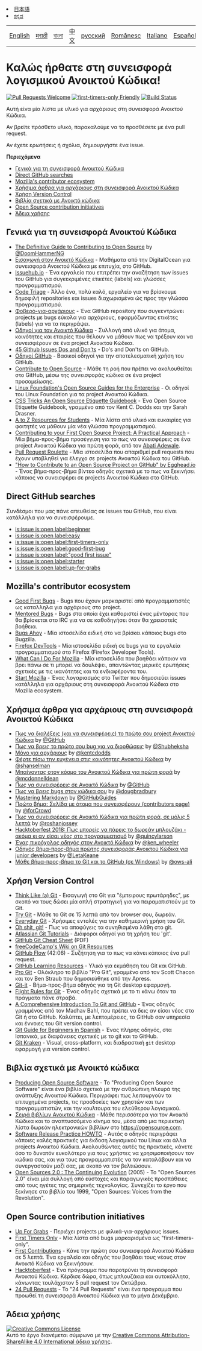 <table>
    <tr>
        <!-- Do not translate this table -->
        <td><a href="./README.md"> English </a></td>
        <td><a href="./README-MR.md"> मराठी </a></td>
        <td><a href="./README-BN.md"> বাংলা </a></td>
        <td><a href="./README-CN.md"> 中文 </a></td>
        <td><a href="./README-RU.md"> русский </a></td>
        <td><a href="./README-RO.md"> Românesc </a></td>
        <td><a href="./README-IT.md"> Italiano </a></td>
        <td><a href="./README-ES.md"> Español </a></td>
        <td><a href="./README-pt-BR.md"> Português (BR) </a></td>
        <td><a href="./README-DE.md"> Deutsch </a></td>
        <td><a href="./README-GR.md"> Ελληνικά </a></td>
        <td><a href="./README-FR.md"> Français </a></td>
        <td><a href="./README-TR.md"> Turkish </a></td>
        <li><a href="./README-JA.md"> 日本語 </a></li>
        <li><a href="./README-KA.md"> ಕನ್ನಡ </a></li>
    </tr>
</table>

# Καλώς ήρθατε στη συνεισφορά λογισμικού Ανοικτού Κώδικα!

[![Pull Requests Welcome](https://img.shields.io/badge/PRs-welcome-brightgreen.svg?style=flat)](http://makeapullrequest.com)
[![first-timers-only Friendly](https://img.shields.io/badge/first--timers--only-friendly-blue.svg)](http://www.firsttimersonly.com/)
[![Build Status](https://travis-ci.org/freeCodeCamp/how-to-contribute-to-open-source.svg?branch=master)](https://travis-ci.org/freeCodeCamp/how-to-contribute-to-open-source)

Αυτή είνα μία λίστα με υλικό για αρχάριους στη συνεισφορά Ανοικτού Κώδικα.

Αν βρείτε πρόσθετο υλικό, παρακαλούμε να το προσθέσετε με ένα pull request.

Αν έχετε ερωτήσεις ή σχόλια, δημιουργήστε ένα issue.

**Περιεχόμενα**

- [Γενικά για τη συνεισφορά Ανοικτού Κώδικα](#contributing-to-open-source-in-general)
- [Direct GitHub searches](#direct-github-searches)
- [Mozilla's contributor ecosystem](#mozillas-contributor-ecosystem)
- [Χρήσιμα άρθρα για αρχάριους στη συνεισφορά Ανοικτού Κώδικα](#useful-articles-for-new-open-source-contributors)
- [Χρήση Version Control](#using-version-control)
- [Βιβλία σχετικά με Ανοικτό κώδικα](#open-source-books)
- [Open Source contribution initiatives](#open-source-contribution-initiatives)
- [Άδεια χρήσης](#license)

## Γενικά για τη συνεισφορά Ανοικτού Κώδικα

- [The Definitive Guide to Contributing to Open Source](https://medium.freecodecamp.org/the-definitive-guide-to-contributing-to-open-source-900d5f9f2282) by [@DoomHammerNG](https://twitter.com/DoomHammerNG)
- [Εισαγωγή στον Ανοικτό Κώδικα](https://www.digitalocean.com/community/tutorial_series/an-introduction-to-open-source) - Μαθήματα από την DigitalOcean για συνεισφορά Ανοικτού Κώδικα με επιτυχία, στο GitHub.
- [Issuehub.io](http://issuehub.pro/) - Ένα εργαλείο που επιτρέπει την αναζήτηση των issues του GitHub για συγκεκριμένες ετικέτες (labels) και γλώσσες προγραμματισμού.
- [Code Triage](https://www.codetriage.com/) - Άλλο ένα, πολύ καλό, εργαλείο για να βρίσκουμε δημοφιλή repositories και issues διαχωρισμένα ώς προς την γλώσσα προγραμματισμού.
- [Φοβερό-για-αρχάριους](https://github.com/MunGell/awesome-for-beginners) - Ένα GitHub repository που συγκεντρώνει projects με bugs εύκολα για αρχάριους, εφαρμόζωντας ετικέτες (labels) για να τα περιγράψει.
- [Οδηγοί για τον Ανοικτό Κώδικα](https://opensource.guide/) - Συλλογή από υλικό για άτομα, κοινότητες και εταιρίες που θέλουν να μάθουν πως να τρέξουν και να συνεισφέρουν σε ένα project Ανοικτού Κώδικα.
- [45 Github Issues Dos and Don’ts](https://hackernoon.com/45-github-issues-dos-and-donts-dfec9ab4b612) - Do's and Don'ts on GitHub.
- [Οδηγοί GitHub](https://guides.github.com/) - Βασικοί οδηγοί για την αποτελεσματική χρήση του GitHub.
- [Contribute to Open Source](https://github.com/danthareja/contribute-to-open-source) - Μάθε τη ροή που πρέπει να ακολουθείται στο GitHub, μέσω της συνεισφοράς κώδικα σε ένα project προσομείωσης.
- [Linux Foundation's Open Source Guides for the Enterprise](https://www.linuxfoundation.org/resources/open-source-guides/) - Οι οδηγοί του Linux Foundation για τα project Ανοικτού Κώδικα.
- [CSS Tricks An Open Source Etiquette Guidebook](https://css-tricks.com/open-source-etiquette-guidebook/) - Ένα Open Source Etiquette Guidebook, γραμμένο από τον Kent C. Dodds και την Sarah Drasner.
- [A to Z Resources for Students](https://github.com/dipakkr/A-to-Z-Resources-for-Students) - Μία λίστα από υλικό και ευκαιρίες για φοιτητές να μάθουν μία νέα γλώσσα προγραμματισμού.
- [Contributing to your First Open Source Project: A Practical Approach](https://blog.devcenter.co/contributing-to-your-first-open-source-project-a-practical-approach-1928c4cbdae) - Μία βήμα-προς-βήμα προσέγγιση για το πως να συνεισφέρεις σε ένα project Ανοικτού Κώδικα για πρώτη φορά, από τον [Abati Adewale](https://www.acekyd.com).
- [Pull Request Roulette](http://www.pullrequestroulette.com/) - Μία ιστοσελίδα που απαριθμεί pull requests που έχουν υποβληθεί για έλεγχο σε projects Ανοικτού Κώδικα του GitHub.
- ["How to Contribute to an Open Source Project on GitHub" by Egghead.io](https://egghead.io/courses/how-to-contribute-to-an-open-source-project-on-github) - Ένας βήμα-προς-βήμα βίντεο οδηγός σχετικά με το πως να ξεκινήσει κάποιος να συνεισφέρει σε projects Ανοικτού Κώδικα στο GitHub.

## Direct GitHub searches

Συνδέσμοι που μας πάνε απευθείας σε issues του GitHub, που είναι κατάλληλα για να συνεισφέρουμε.

- [is:issue is:open label:beginner](https://github.com/search?utf8=%E2%9C%93&q=is%3Aissue+is%3Aopen+label%3Abeginner)
- [is:issue is:open label:easy](https://github.com/search?utf8=%E2%9C%93&q=is%3Aissue+is%3Aopen+label%3Aeasy)
- [is:issue is:open label:first-timers-only](https://github.com/search?utf8=%E2%9C%93&q=is%3Aissue+is%3Aopen+label%3Afirst-timers-only)
- [is:issue is:open label:good-first-bug](https://github.com/search?utf8=%E2%9C%93&q=is%3Aissue+is%3Aopen+label%3Agood-first-bug)
- [is:issue is:open label:"good first issue"](https://github.com/search?utf8=%E2%9C%93&q=is%3Aissue+is%3Aopen+label%3A"good+first+issue")
- [is:issue is:open label:starter](https://github.com/search?utf8=%E2%9C%93&q=is%3Aissue+is%3Aopen+label%3Astarter)
- [is:issue is:open label:up-for-grabs](https://github.com/search?utf8=%E2%9C%93&q=is%3Aissue+is%3Aopen+label%3Aup-for-grabs)

## Mozilla's contributor ecosystem

- [Good First Bugs](https://bugzil.la/sw:%22[good%20first%20bug]%22&limit=0) - Bugs που έχουν μαρκαριστεί από προγραμματιστές ως καταλληλα για αρχάριους στο project.
- [Mentored Bugs](https://bugzilla.mozilla.org/buglist.cgi?quicksearch=mentor%3A%40) - Bugs στα οποία έχει καθοριστεί ένας μέντορας που θα βρίσκεται στο IRC για να σε καθοδηγήσει όταν θα χρειαστείς βοήθεια.
- [Bugs Ahoy](http://www.joshmatthews.net/bugsahoy/) - Μία ιστοσελίδα ειδική στο να βρίσκει κάποιος bugs στο Bugzilla.
- [Firefox DevTools](http://firefox-dev.tools/) - Μία ιστοσελίδα ειδική σε bugs για τα εργαλεία προγραμματισμού στο Firefox (Firefox Developer Tools).
- [What Can I Do For Mozilla](http://whatcanidoformozilla.org/) - Μία ιστοσελίδα που βοηθάει κάποιον να βρει πάνω σε τι μπορεί να δουλέψει, απαντώντας μερικές ερωτήσεις σχετικές με τις ικανότητες και τα ενδιαφέροντα του.
- [Start Mozilla](https://twitter.com/StartMozilla) - Ένας λογαριασμός στο Twitter που δημοσιεύει issues κατάλληλα για αρχάριους στη συνεισφορά Ανοικτού Κώδικα στο Mozilla ecosystem.

## Χρήσιμα άρθρα για αρχάριους στη συνεισφορά Ανοικτού Κώδικα

- [Πως να διαλέξεις (και να συνεισφέρεις) το πρώτο σου project Ανοικτού Κώδικα](https://github.com/collections/choosing-projects) by [@GitHub](https://github.com/github)
- [Πως να βρεις το πρώτο σου bug για να διορθώσεις](https://medium.freecodecamp.org/finding-your-first-open-source-project-or-bug-to-work-on-1712f651e5ba#.slc8i2h1l) by [@Shubheksha](https://github.com/Shubheksha)
- [Μόνο για αρχάριους](https://kentcdodds.com/blog/first-timers-only) by [@kentcdodds](https://github.com/kentcdodds)
- [Φέρτε πίσω την ευγένεια στις κοινότητες Ανοικτού Κώδικα](http://www.hanselman.com/blog/BringKindnessBackToOpenSource.aspx) by [@shanselman](https://github.com/shanselman)
- [Μπαίνοντας στον κόσμο του Ανοικτού Κώδικα για πρώτη φορά](https://www.nearform.com/blog/getting-into-open-source-for-the-first-time/) by [@mcdonnelldean](https://github.com/mcdonnelldean)
- [Πως να συνεισφέρεις σε Ανοικτό Κώδικα](https://opensource.guide/how-to-contribute/) by [@GitHub](https://github.com/github)
- [Πως να βρεις bugs στον κώδικα σου](https://8thlight.com/blog/doug-bradbury/2016/06/29/how-to-find-bug-in-your-code.html) by [@dougbradbury](https://twitter.com/dougbradbury)
- [Mastering Markdown](https://guides.github.com/features/mastering-markdown/) by [@GitHubGuides](https://guides.github.com/)
- [Πρώτο βήμα: Σελίδα με άτομα που συνεισφέρουν (contributors page)](https://medium.com/@forCrowd/first-mission-contributors-page-df24e6e70705#.2v2g0no29) by [@forCrowd](https://github.com/forCrowd)
- [Πως να συνεισφέρεις σε Ανοικτό Κώδικα για πρώτη φορά, σε μόλις 5 λεπτά](https://medium.freecodecamp.org/how-to-make-your-first-open-source-contribution-in-just-5-minutes-aaad1fc59c9a) by [@roshanjossey](https://medium.freecodecamp.org/@roshanjossey)
- [Hacktoberfest 2018: Πως μπορείς να πάρεις το δωρεάν μπλουζάκι - ακόμα κι αν είσαι νέος στο προγραμματισμό](https://medium.freecodecamp.org/hacktoberfest-2018-how-you-can-get-your-free-shirt-even-if-youre-new-to-coding-96080dd0b01b) by [@quincylarson](https://medium.freecodecamp.org/@quincylarson)
- [Ένας πικρόχολος οδηγός στον Ανοικτό Κώδικα](https://medium.com/codezillas/a-bitter-guide-to-open-source-a8e3b6a3c1c4) by [@ken_wheeler](https://medium.com/@ken_wheeler)
- [Οδηγός βήμα-προς-βήμα πρώτης συνεισφοράς Ανοικτού Κώδικα για junior developers](https://hackernoon.com/contributing-to-open-source-the-sharks-are-photoshopped-47e22db1ab86) by [@LetaKeane](http://www.letakeane.com/)
- [Μάθε βήμα-προς-βήμα το Git και το GitHub (σε Windows)](https://medium.com/@ows_ali/be93518e06dc) by [@ows-ali](https://medium.com/@ows_ali)

## Χρήση Version Control

- [Think Like (a) Git](http://think-like-a-git.net/) - Εισαγωγή στο Git για "έμπειρους πρωτάρηδες", με σκοπό να τους δώσει μία απλή στρατηγική για να πειραματιστούν με το Git.
- [Try Git](https://try.github.io/) - Μάθε το Git σε 15 λεπτά από τον browser σου, δωρεάν.
- [Everyday Git](https://git-scm.com/docs/giteveryday) - Χρήσιμες εντολές για την καθημερινή χρήση του Git.
- [Oh shit, git!](http://ohshitgit.com/) - Πως να αποφύγεις τα συνηθισμένα λάθη στο git.
- [Atlassian Git Tutorials](https://www.atlassian.com/git/tutorials/) - Διάφοροι οδηγοί για τη χρήση του 'git'.
- [GitHub Git Cheat Sheet](https://education.github.com/git-cheat-sheet-education.pdf) (PDF)
- [freeCodeCamp's Wiki on Git Resources](https://www.freecodecamp.org/forum/t/wiki-git-resources/13136)
- [GitHub Flow](https://www.youtube.com/watch?v=juLIxo42A_s) (42:06) - Συζήτηση για το πως να κάνει κάποιος ένα pull request.
- [GitHub Learning Resources](https://help.github.com/articles/git-and-github-learning-resources/) - Υλικό για εκμάθηση του Git και GitHub.
- [Pro Git](https://git-scm.com/book/en/v2) - Ολόκληρο το βιβλίο "Pro Git", γραμμένο από τον Scott Chacon και τον Ben Straub που δημοσιεύθηκε από την Apress.
- [Git-it](https://github.com/jlord/git-it-electron) - Βήμα-προς-βήμα οδηγός για τη Git desktop εφαρμογή.
- [Flight Rules for Git](https://github.com/k88hudson/git-flight-rules) - Ένας οδηγός σχετικά με το τι κάνω όταν τα πράγματα πάνε στραβά.
- [A Comprehensive Introduction To Git and GitHub](https://codeburst.io/git-good-part-a-e0d826286a2a) - Ένας οδηγός γραμμένος από τον Madhav Bahl, που πρέπει να δεις αν είσαι νέος στο Git ή στο GitHub. Καλύπτει, με λεπτομέρειες, το GitHub σαν υπηρεσία και έννοιες του Git version control.
- [Git Guide for Beginners in Spanish](https://platzi.github.io/git-slides/#/) - Ένας πλήρης οδηγός, στα Ισπανικά, με διαφάνειες σχετικές με το git και το GitHub.
- [Git Kraken](https://www.gitkraken.com/git-client) - Visual, cross-platform, και διαδραστική `git` desktop εφαρμογή για version control.

## Βιβλία σχετικά με Ανοικτό κώδικα

- [Producing Open Source Software](http://producingoss.com/) - Το "Producing Open Source Software" είναι ένα βιβλίο σχετικά με την ανθρώπινη πλευρά της ανάπτυξης Ανοικτού Κώδικα. Περιγράφει πως λειτουργούν τα επιτυχημένα projects, τις προσδοκίες των χρηστών και των προγραμματιστών, και την κουλτουρα του ελεύθερου λογισμικού.
- [Σειρά βιβλίων Ανοικτού Κώδικα](https://opensource.com/resources/ebooks) - Μάθε περισσότερα για τον Ανοικτό Κώδικα και το αναπτυσσόμενο κίνημα του, μέσα από μια περιεκτική λίστα δωρεάν ηλεκτρονικών βιβλίων στο https://opensource.com.
- [Software Release Practice HOWTO](http://tldp.org/HOWTO/Software-Release-Practice-HOWTO/) - Αυτός ο οδηγός περιγράφει κάποιες καλές πρακτικές για έκδοση λογισμικού του Linux και άλλα projects Ανοικτού Κώδικα. Ακολουθώντας αυτές τις πρακτικές, κάνετε όσο το δυνατόν ευκολότερο για τους χρήστες να χρησιμοποιήσουν τον κώδικα σας, και για τους προγραμματιστές να τον καταλάβουν και να συνεργαστούν μαζί σας, με σκοπό να τον βελτιώσουν.
- [Open Sources 2.0 : The Continuing Evolution](https://archive.org/details/opensources2.000diborich) (2005) - Το "Open Sources 2.0" είναι μία συλλογή από εύστοχες και παραγωγικές προσπάθειες από τους ηγέτες της σημερινής τεχνολογίας. Συνεχίζει το έργο που ξεκίνησε στο βιβλίο του 1999, "Open Sources: Voices from the Revolution".

## Open Source contribution initiatives

- [Up For Grabs](http://up-for-grabs.net/#/) - Περιέχει projects με φιλικά-για-αρχάριους issues.
- [First Timers Only](http://www.firsttimersonly.com/) - Μία λίστα από bugs μαρκαρισμένα ως "first-timers-only".
- [First Contributions](https://firstcontributions.github.io/) - Κάνε την πρώτη σου συνεισφορά Ανοικτού Κώδικα σε 5 λεπτά. Ένα εργαλείο και οδηγός που βοηθάει τους νέους στον Ανοικτό Κώδικα να ξεκινήσουν.
- [Hacktoberfest](https://hacktoberfest.digitalocean.com/) - Ένα πρόγραμμα που παροτρύνει τη συνεισφορά Ανοικτού Κώδικα. Κέρδισε δώρα, όπως μπλουζάκια και αυτοκόλλητα, κάνωντας τουλάχιστον 5 pull request τον Οκτώβριο.
- [24 Pull Requests](https://24pullrequests.com) - Το "24 Pull Requests" είναι ένα προγραμμα που προωθεί τη συνεισφορά Ανοικτού Κώδικα για το μήνα Δεκέμβριο.

## Άδεια χρήσης

<a rel="license" href="http://creativecommons.org/licenses/by-sa/4.0/"><img alt="Creative Commons License" style="border-width:0" src="https://i.creativecommons.org/l/by-sa/4.0/88x31.png" /></a><br />Αυτό το έργο διανέμεται σύμφωνα με την <a rel="license" href="http://creativecommons.org/licenses/by-sa/4.0/">Creative Commons Attribution-ShareAlike 4.0 International άδεια χρήσης</a>.
